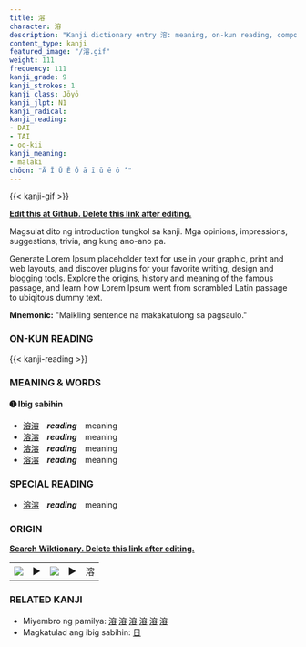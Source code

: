```yaml
---
title: 溶
character: 溶
description: "Kanji dictionary entry 溶: meaning, on-kun reading, compounds, origin, related kanji"
content_type: kanji
featured_image: "/溶.gif"
weight: 111
frequency: 111
kanji_grade: 9
kanji_strokes: 1
kanji_class: Jōyō
kanji_jlpt: N1
kanji_radical: 
kanji_reading: 
- DAI
- TAI
- oo-kii
kanji_meaning:
- malaki
chōon: "Ā Ī Ū Ē Ō ā ī ū ē ō ’"
---
```

[//]: # (Don't edit the line below. Kanji animated GIF code is automatically generated.)
{{< kanji-gif >}}

[//]: # (Edit below this line.)

**[Edit this at Github. Delete this link after editing.](https://github.com/tim0g/tim/tree/main/content/kanji/溶/index.md)**

Magsulat dito ng introduction tungkol sa kanji. Mga opinions, impressions, suggestions, trivia, ang kung ano-ano pa.

Generate Lorem Ipsum placeholder text for use in your graphic, print and web layouts, and discover plugins for your favorite writing, design and blogging tools. Explore the origins, history and meaning of the famous passage, and learn how Lorem Ipsum went from scrambled Latin passage to ubiqitous dummy text.
 
**Mnemonic:** "Maikling sentence na makakatulong sa pagsaulo."

### ON-KUN READING

[//]: # (Don't edit the line below. ON-KUN READING code is automatically generated.)
{{< kanji-reading >}}

### MEANING & WORDS

#### ➊ **Ibig sabihin**
  - [溶](../溶)[溶](../溶)　***reading***　meaning
  - [溶](../溶)[溶](../溶)　***reading***　meaning
  - [溶](../溶)[溶](../溶)　***reading***　meaning
  - [溶](../溶)[溶](../溶)　***reading***　meaning

### SPECIAL READING
  - [溶](../溶)[溶](../溶)　***reading***　meaning

### ORIGIN

**[Search Wiktionary. Delete this link after editing.](https://wiktionary.org/wiki/溶)**
<table class="kanji-table"><tr><td>
<img src="60px-溶-bronze.svg.png">
</td><td>▶</td><td>
<img src="60px-溶-oracle.svg.png">
</td><td>▶</td>
<td class="kanji-origin">溶</td>
</tr></table>

### RELATED KANJI
- Miyembro ng pamilya: [溶](../溶) [溶](../溶) [溶](../溶) [溶](../溶) [溶](../溶) [溶](../溶)
- Magkatulad ang ibig sabihin: [日](../日)
